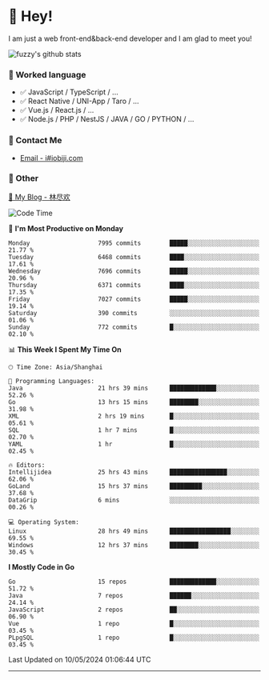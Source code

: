 # 👋 Hey!

I am just a web front-end&back-end developer and I am glad to meet you!

![fuzzy's github stats](https://github-readme-stats.vercel.app/api?username=JaydenForYou&&show_icons=true&&title_color=1abc9c&&icon_color=1abc9c)


### 📝 Worked language

- ✅ JavaScript / TypeScript / ...
- ✅ React Native / UNI-App / Taro / ...
- ✅ Vue.js / React.js / ...
- ✅ Node.js / PHP / NestJS / JAVA / GO / PYTHON / ...

### 📮 Contact Me

- [Email - i#iobiji.com](mailto:i@iobiji.com)


### 🤪 Other

[📌 My Blog - 林尽欢](https://iobiji.com)

<!--START_SECTION:waka-->
![Code Time](http://img.shields.io/badge/Code%20Time-536%20hrs%2053%20mins-blue)

📅 **I'm Most Productive on Monday** 

```text
Monday                   7995 commits        █████░░░░░░░░░░░░░░░░░░░░   21.77 % 
Tuesday                  6468 commits        ████░░░░░░░░░░░░░░░░░░░░░   17.61 % 
Wednesday                7696 commits        █████░░░░░░░░░░░░░░░░░░░░   20.96 % 
Thursday                 6371 commits        ████░░░░░░░░░░░░░░░░░░░░░   17.35 % 
Friday                   7027 commits        █████░░░░░░░░░░░░░░░░░░░░   19.14 % 
Saturday                 390 commits         ░░░░░░░░░░░░░░░░░░░░░░░░░   01.06 % 
Sunday                   772 commits         █░░░░░░░░░░░░░░░░░░░░░░░░   02.10 % 
```


📊 **This Week I Spent My Time On** 

```text
🕑︎ Time Zone: Asia/Shanghai

💬 Programming Languages: 
Java                     21 hrs 39 mins      █████████████░░░░░░░░░░░░   52.26 % 
Go                       13 hrs 15 mins      ████████░░░░░░░░░░░░░░░░░   31.98 % 
XML                      2 hrs 19 mins       █░░░░░░░░░░░░░░░░░░░░░░░░   05.61 % 
SQL                      1 hr 7 mins         █░░░░░░░░░░░░░░░░░░░░░░░░   02.70 % 
YAML                     1 hr                █░░░░░░░░░░░░░░░░░░░░░░░░   02.45 % 

🔥 Editors: 
Intellijidea             25 hrs 43 mins      ████████████████░░░░░░░░░   62.06 % 
GoLand                   15 hrs 37 mins      █████████░░░░░░░░░░░░░░░░   37.68 % 
DataGrip                 6 mins              ░░░░░░░░░░░░░░░░░░░░░░░░░   00.26 % 

💻 Operating System: 
Linux                    28 hrs 49 mins      █████████████████░░░░░░░░   69.55 % 
Windows                  12 hrs 37 mins      ████████░░░░░░░░░░░░░░░░░   30.45 % 
```

**I Mostly Code in Go** 

```text
Go                       15 repos            █████████████░░░░░░░░░░░░   51.72 % 
Java                     7 repos             ██████░░░░░░░░░░░░░░░░░░░   24.14 % 
JavaScript               2 repos             ██░░░░░░░░░░░░░░░░░░░░░░░   06.90 % 
Vue                      1 repo              █░░░░░░░░░░░░░░░░░░░░░░░░   03.45 % 
PLpgSQL                  1 repo              █░░░░░░░░░░░░░░░░░░░░░░░░   03.45 % 
```




 Last Updated on 10/05/2024 01:06:44 UTC
<!--END_SECTION:waka-->
---
